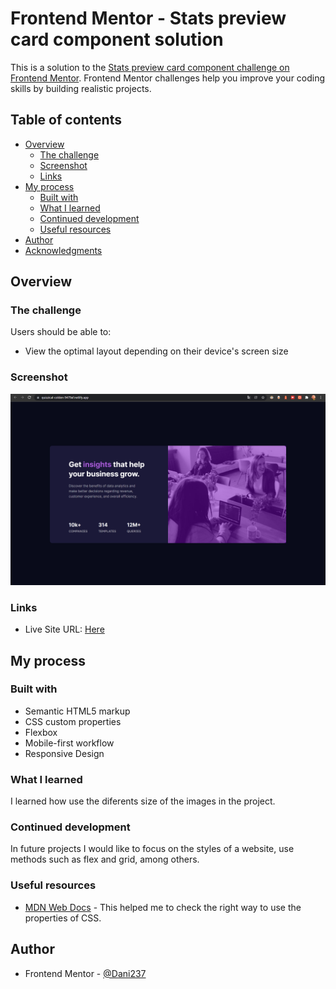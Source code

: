 # Frontend Mentor - Stats preview card component solution

This is a solution to the [Stats preview card component challenge on Frontend Mentor](https://www.frontendmentor.io/challenges/stats-preview-card-component-8JqbgoU62). Frontend Mentor challenges help you improve your coding skills by building realistic projects. 

## Table of contents

- [Overview](#overview)
  - [The challenge](#the-challenge)
  - [Screenshot](#screenshot)
  - [Links](#links)
- [My process](#my-process)
  - [Built with](#built-with)
  - [What I learned](#what-i-learned)
  - [Continued development](#continued-development)
  - [Useful resources](#useful-resources)
- [Author](#author)
- [Acknowledgments](#acknowledgments)


## Overview

### The challenge

Users should be able to:

-  View the optimal layout depending on their device's screen size

### Screenshot

![](./images/captura.png)

### Links

- Live Site URL: [Here](https://quizzical-colden-9479af.netlify.app/)

## My process

### Built with

- Semantic HTML5 markup
- CSS custom properties
- Flexbox
- Mobile-first workflow
- Responsive Design

### What I learned

I learned how use the diferents size of the images in the project.


### Continued development

In future projects I would like to focus on the styles of a website, use methods such as flex and grid, among others.

### Useful resources

- [MDN Web Docs](https://developer.mozilla.org/en-US/docs/Web/CSS) - This helped me to check the right way to use the properties of CSS.

## Author

- Frontend Mentor - [@Dani237](https://www.frontendmentor.io/profile/Dani237)
